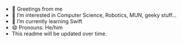 - 👋 Greetings from me
- 👀 I’m interested in Computer Science, Robotics, MUN, geeky stuff...
- 🌱 I’m currently learning Swift
- 😄 Pronouns: He/him
- This readme will be updated over time.

